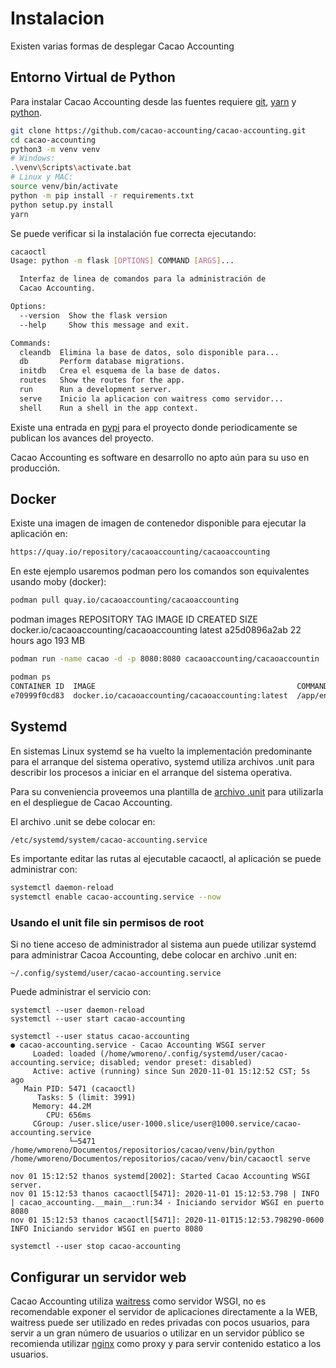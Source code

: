 # Instalacion

Existen varias formas de desplegar Cacao Accounting

## Entorno Virtual de Python

Para instalar Cacao Accounting desde las fuentes requiere [git](https://git-scm.com/), [yarn](https://yarnpkg.com/lang/en/) y [python](https://www.python.org/downloads/). 

```bash
git clone https://github.com/cacao-accounting/cacao-accounting.git
cd cacao-accounting
python3 -m venv venv
# Windows:
.\venv\Scripts\activate.bat
# Linux y MAC: 
source venv/bin/activate 
python -m pip install -r requirements.txt
python setup.py install
yarn
```

Se puede verificar si la instalación fue correcta ejecutando:

```bash
cacaoctl
Usage: python -m flask [OPTIONS] COMMAND [ARGS]...

  Interfaz de linea de comandos para la administración de        
  Cacao Accounting.

Options:
  --version  Show the flask version
  --help     Show this message and exit.

Commands:
  cleandb  Elimina la base de datos, solo disponible para...     
  db       Perform database migrations.
  initdb   Crea el esquema de la base de datos.
  routes   Show the routes for the app.
  run      Run a development server.
  serve    Inicio la aplicacion con waitress como servidor...    
  shell    Run a shell in the app context.
```

Existe una entrada en [pypi](https://pypi.org/project/cacao-accounting/) para el
proyecto donde periodicamente se publican los avances del proyecto.

Cacao Accounting es software en desarrollo no apto aún para su uso en producción.

## Docker

Existe una imagen de imagen de contenedor disponible para ejecutar la aplicación en:

```bash
https://quay.io/repository/cacaoaccounting/cacaoaccounting
```

En este ejemplo usaremos podman pero los comandos son equivalentes usando moby (docker):

```bash
podman pull quay.io/cacaoaccounting/cacaoaccounting
```

podman images
REPOSITORY                                 TAG     IMAGE ID      CREATED       SIZE
docker.io/cacaoaccounting/cacaoaccounting  latest  a25d0896a2ab  22 hours ago  193 MB

```bash
podman run -name cacao -d -p 8080:8080 cacaoaccounting/cacaoaccountin

podman ps
CONTAINER ID  IMAGE                                             COMMAND               CREATED         STATUS             PORTS                   NAMES
e70999f0cd83  docker.io/cacaoaccounting/cacaoaccounting:latest  /app/entrypoint.s...  28 seconds ago  Up 28 seconds ago  0.0.0.0:8070->8080/tcp  cacao
```

## Systemd


En sistemas Linux systemd se ha vuelto la implementación predominante para
el arranque del sistema operativo, systemd utiliza archivos .unit para describir
los procesos a iniciar en el arranque del sistema operativa.

Para su conveniencia proveemos una plantilla de [archivo .unit](https://github.com/cacao-accounting/cacao-accounting/blob/development/cacao_accounting/misc/ejemplos/cacao-accounting.unit)
para utilizarla en el despliegue de Cacao Accounting.

El archivo .unit se debe colocar en:

```bash
/etc/systemd/system/cacao-accounting.service
```

Es importante editar las rutas al ejecutable cacaoctl, al aplicación se puede
administrar con:

```bash
systemctl daemon-reload
systemctl enable cacao-accounting.service --now
```

### Usando el unit file sin permisos de root

Si no tiene acceso de administrador al sistema aun puede utilizar systemd para
administrar Cacoa Accounting, debe colocar en archivo .unit en:

```
~/.config/systemd/user/cacao-accounting.service
```

Puede administrar el servicio con:

```
systemctl --user daemon-reload
systemctl --user start cacao-accounting

systemctl --user status cacao-accounting
● cacao-accounting.service - Cacao Accounting WSGI server
     Loaded: loaded (/home/wmoreno/.config/systemd/user/cacao-accounting.service; disabled; vendor preset: disabled)
     Active: active (running) since Sun 2020-11-01 15:12:52 CST; 5s ago
   Main PID: 5471 (cacaoctl)
      Tasks: 5 (limit: 3991)
     Memory: 44.2M
        CPU: 656ms
     CGroup: /user.slice/user-1000.slice/user@1000.service/cacao-accounting.service
             └─5471 /home/wmoreno/Documentos/repositorios/cacao/venv/bin/python /home/wmoreno/Documentos/repositorios/cacao/venv/bin/cacaoctl serve

nov 01 15:12:52 thanos systemd[2002]: Started Cacao Accounting WSGI server.
nov 01 15:12:53 thanos cacaoctl[5471]: 2020-11-01 15:12:53.798 | INFO     | cacao_accounting.__main__:run:34 - Iniciando servidor WSGI en puerto 8080
nov 01 15:12:53 thanos cacaoctl[5471]: 2020-11-01T15:12:53.798290-0600 INFO Iniciando servidor WSGI en puerto 8080

systemctl --user stop cacao-accounting
```

## Configurar un servidor web

Cacao Accounting utiliza [waitress](https://docs.pylonsproject.org/projects/waitress/en/stable/)
como servidor WSGI, no es recomendable exponer el servidor de aplicaciones directamente a la WEB,
waitress puede ser utilizado en redes privadas con pocos usuarios, para servir a un gran número de
usuarios o utilizar en un servidor público se recomienda utilizar [nginx](https://nginx.org/en/)
como proxy y para servir contenido estatico a los usuarios.
